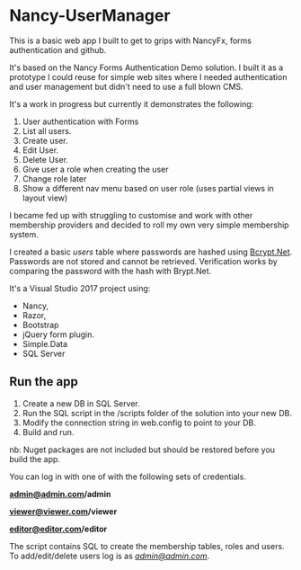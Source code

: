 Nancy-UserManager
=================
This is a basic web app I built to get to grips with NancyFx, forms authentication and github.

It's based on the Nancy Forms Authentication Demo solution. I built it as a prototype I could reuse for simple web sites where I needed 
authentication and user management but didn't need to use a full blown CMS.

It's a work in progress but currently it demonstrates the following:

1. User authentication with Forms
2. List all users.
3. Create user.
4. Edit User.
5. Delete User.
6. Give user a role when creating the user
7. Change role later
8. Show a different nav menu based on user role (uses partial views in layout view)

I became fed up with struggling to customise and work with other membership providers and decided to roll my own very simple membership system. 

I created a basic *users* table where passwords are hashed using [Bcrypt.Net](https://github.com/BcryptNet/bcrypt.net "Bcrypt.Net").
Passwords are not stored and cannot be retrieved. Verification works by comparing the password with the hash with Brypt.Net.

It's a Visual Studio 2017 project using:

- Nancy, 
- Razor, 
- Bootstrap
- jQuery form plugin.
- Simple.Data
- SQL Server

## Run the app  ##

1. Create a new DB in SQL Server.
1. Run the SQL script in the /scripts folder of the solution into your new DB.
1. Modify the connection string in web.config to point to your DB.
1. Build and run. 

nb: Nuget packages are not included but should be restored before you build the app.

You can log in with one of with the following sets of credentials.

**admin@admin.com/admin**

**viewer@viewer.com/viewer**

**editor@editor.com/editor**

The script contains SQL to create the membership tables, roles and users. To add/edit/delete users log is as *admin@admin.com*.